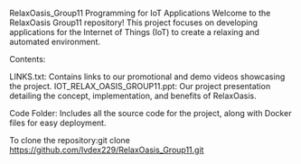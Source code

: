 
RelaxOasis_Group11
Programming for IoT Applications
Welcome to the RelaxOasis Group11 repository! This project focuses on developing applications for the Internet of Things (IoT) to create a relaxing and automated environment.

Contents:

LINKS.txt: Contains links to our promotional and demo videos showcasing the project.
IOT_RELAX_OASIS_GROUP11.ppt: Our project presentation detailing the concept, implementation, and benefits of RelaxOasis.

Code Folder: Includes all the source code for the project, along with Docker files for easy deployment.

To clone the repository:git clone https://github.com/Ivdex229/RelaxOasis_Group11.git
